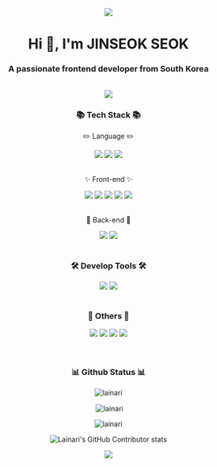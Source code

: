 <div align=center>
	<img src="https://capsule-render.vercel.app/api?type=waving&color=auto&height=200&section=header&text=Lainari%20Github!&fontSize=90" />	
</div>

<h1 align="center">Hi 👋, I'm JINSEOK SEOK</h1>
<h3 align="center">A passionate frontend developer from South Korea</h3>

<br>
<div align=center>
	<img src="https://github.com/Lainari/Lainari/assets/108247620/6776557b-efa4-452f-bb49-d76dc5d1261d" />
</div>

<div align=center>
	<h3>📚 Tech Stack 📚</h3>
</div>
<div align="center">
	<div>
		<p>✏️ Language ✏️</p>
		<img src="https://img.shields.io/badge/html5-%23E34F26.svg?style=for-the-badge&logo=html5&logoColor=white" />
		<img src="https://img.shields.io/badge/css3-%231572B6.svg?style=for-the-badge&logo=css3&logoColor=white" />
		<img src="https://img.shields.io/badge/javascript-%23323330.svg?style=for-the-badge&logo=javascript&logoColor=%23F7DF1E" />
	</div>
		<br>
	<div>
		<p>✨ Front-end ✨</p>
		<img src="https://img.shields.io/badge/typescript-%23007ACC.svg?style=for-the-badge&logo=typescript&logoColor=white" />
		<img src="https://img.shields.io/badge/react-%2320232a.svg?style=for-the-badge&logo=react&logoColor=%2361DAFB" />
		<img src="https://img.shields.io/badge/bootstrap-%238511FA.svg?style=for-the-badge&logo=bootstrap&logoColor=white" />
		<img src="https://img.shields.io/badge/Next-black?style=for-the-badge&logo=next.js&logoColor=white" />
		<img src="https://img.shields.io/badge/tailwindcss-%2338B2AC.svg?style=for-the-badge&logo=tailwind-css&logoColor=white" />
	</div>
	<br>
	<div>
		<p>📱 Back-end 📱</p>
		<img src="https://img.shields.io/badge/laravel-%23FF2D20.svg?style=for-the-badge&logo=laravel&logoColor=white"> 
		<img src="https://img.shields.io/badge/mysql-4479A1.svg?style=for-the-badge&logo=mysql&logoColor=white" />
	</div>
	<br>
</div>
<div align=center>
	<h3>🛠 Develop Tools 🛠</h3>
</div>
<div align=center>
	<img src="https://img.shields.io/badge/Visual%20Studio%20Code-0078d7.svg?style=for-the-badge&logo=visual-studio-code&logoColor=white" />
	<img src="https://img.shields.io/badge/Postman-FF6C37?style=for-the-badge&logo=postman&logoColor=white" />
</div>
<br>
<div align=center>
	<h3>🏢 Others 🏢</h3>
</div>
<div align=center>
	<img src="https://img.shields.io/badge/-jest-%23C21325?style=for-the-badge&logo=jest&logoColor=white" />
	<img src="https://img.shields.io/badge/Linux-FCC624?style=for-the-badge&logo=linux&logoColor=black" />
	<img src="https://img.shields.io/badge/github-%23121011.svg?style=for-the-badge&logo=github&logoColor=white" />
	<img src="https://img.shields.io/badge/jira-%230A0FFF.svg?style=for-the-badge&logo=jira&logoColor=white" />
</div>
<br>
<br>
<div align=center>
	<h3>📊 Github Status 📊</h3>
</div>

<div align=center>
  <img src="https://github-readme-stats.vercel.app/api/top-langs?username=lainari&show_icons=true&locale=en&layout=compact" alt="lainari" />
  <p>&nbsp;<img align="center" src="https://github-readme-stats.vercel.app/api?username=lainari&show_icons=true&locale=en" alt="lainari" /></p>
  <p><img align="center" src="https://github-readme-streak-stats.herokuapp.com/?user=lainari&" alt="lainari" /></p>

  ![Lainari's GitHub Contributor stats](https://github-contributor-stats.vercel.app/api?username=Lainari)

  ![](./profile-3d-contrib/profile-season-animate.svg)
</div>


